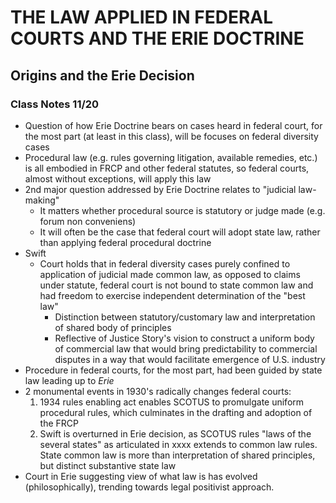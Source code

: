# THE LAW APPLIED IN FEDERAL COURTS AND THE ERIE DOCTRINE

## Origins and the Erie Decision

### Class Notes 11/20

* Question of how Erie Doctrine bears on cases heard in federal court, for the most part (at least in this class), will be focuses on federal diversity cases
* Procedural law (e.g. rules governing litigation, available remedies, etc.) is all embodied in FRCP and other federal statutes, so federal courts, almost without exceptions, will apply this law
* 2nd major question addressed by Erie Doctrine relates to "judicial law-making"
  * It matters whether procedural source is statutory or judge made (e.g. forum non conveniens)
  * It will often be the case that federal court will adopt state law, rather than applying federal procedural doctrine
* Swift
  * Court holds that in federal diversity cases purely confined to application of judicial made common law, as opposed to claims under statute, federal court is not bound to state common law and had freedom to exercise independent determination of the "best law"
    * Distinction between statutory/customary law and interpretation of shared body of principles
    * Reflective of Justice Story's vision to construct a uniform body of commercial law that would bring predictability to commercial disputes in a way that would facilitate emergence of U.S. industry
* Procedure in federal courts, for the most part, had been guided by state law leading up to *Erie*
* 2 monumental events in 1930's radically changes federal courts:
  1. 1934 rules enabling act enables SCOTUS to promulgate uniform procedural rules, which culminates in the drafting and adoption of the FRCP
  2. Swift is overturned in Erie decision, as SCOTUS rules "laws of the several states" as articulated in xxxx extends to common law rules. State common law is more than interpretation of shared principles, but distinct substantive state law
* Court in Erie suggesting view of what law is has evolved (philosophically), trending towards legal positivist approach.